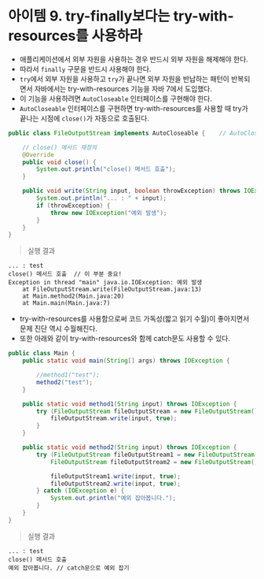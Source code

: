 # 아이템 9. try-finally보다는 try-with-resources를 사용하라

* 애플리케이션에서 외부 자원을 사용하는 경우 반드시 외부 자원을 해제해야 한다.
* 따라서 `finally` 구문을 반드시 사용해야 한다.
* `try`에서 외부 자원을 사용하고 `try`가 끝나면 외부 자원을 반납하는 패턴이 반복되면서 자바에서는 try-with-resources 기능을 자바 7에서 도입했다.
* 이 기능을 사용하려면 `AutoCloseable` 인터페이스를 구현해야 한다.
* `AutoCloseable` 인터페이스를 구현하면 try-with-resources를 사용할 때 try가 끝나는 시점에 `close()`가 자동으로 호출된다.

```java
public class FileOutputStream implements AutoCloseable {    // AutoCloseable 인터페이스 구현

	// close() 메서드 재정의
	@Override
	public void close() {
		System.out.println("close() 메서드 호출");
	}

	public void write(String input, boolean throwException) throws IOException {
		System.out.println("... : " + input);
		if (throwException) {
			throw new IOException("예외 발생");
		}
	}
}
```

> 실행 결과

```text
... : test
close() 메서드 호출  // 이 부분 중요!
Exception in thread "main" java.io.IOException: 예외 발생
	at FileOutputStream.write(FileOutputStream.java:13)
	at Main.method2(Main.java:20)
	at Main.main(Main.java:7)
```

* try-with-resources를 사용함으로써 코드 가독성(짧고 읽기 수월)이 좋아지면서 문제 진단 역시 수월해진다.
* 또한 아래와 같이 try-with-resources와 함께 catch문도 사용할 수 있다.

```java
public class Main {
	public static void main(String[] args) throws IOException {

		//method1("test");
		method2("test");
	}

	public static void method1(String input) throws IOException {
		try (FileOutputStream fileOutputStream = new FileOutputStream()) {
			fileOutputStream.write(input, true);
		}
	}

	public static void method2(String input) throws IOException {
        try (FileOutputStream fileOutputStream1 = new FileOutputStream()) {
			FileOutputStream fileOutputStream2 = new FileOutputStream();

			fileOutputStream1.write(input, true);
			fileOutputStream2.write(input, true);
        } catch (IOException e) {
			System.out.println("예외 잡아봅니다.");
		}
    }
}
```

> 실행 결과

```text
... : test
close() 메서드 호출
예외 잡아봅니다. // catch문으로 예외 잡기
```